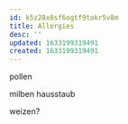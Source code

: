 ```yaml
---
id: k5z28x0sf6ogtf9tokr5v8m
title: Allergies
desc: ''
updated: 1633199319491
created: 1633199319491
---
```


pollen

milben
hausstaub

weizen?
